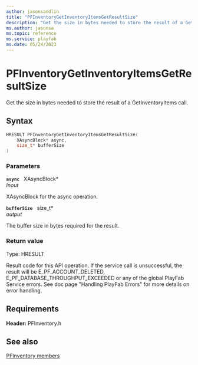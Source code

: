 ```yaml
---
author: jasonsandlin
title: "PFInventoryGetInventoryItemsGetResultSize"
description: "Get the size in bytes needed to store the result of a GetInventoryItems call."
ms.author: jasonsa
ms.topic: reference
ms.service: playfab
ms.date: 05/24/2023
---
```


# PFInventoryGetInventoryItemsGetResultSize  

Get the size in bytes needed to store the result of a GetInventoryItems call.  

## Syntax  
  
```cpp
HRESULT PFInventoryGetInventoryItemsGetResultSize(  
    XAsyncBlock* async,  
    size_t* bufferSize  
)  
```  
  
### Parameters  
  
**`async`** &nbsp; XAsyncBlock*  
*_Inout_*  
  
XAsyncBlock for the async operation.  
  
**`bufferSize`** &nbsp; size_t*  
*output*  
  
The buffer size in bytes required for the result.  
  
  
### Return value
Type: HRESULT
  
Result code for this API operation. If the service call is unsuccessful, the result will be E_PF_ACCOUNT_DELETED, E_PF_DATABASE_THROUGHPUT_EXCEEDED or any of the global PlayFab Service errors. See doc page "Handling PlayFab Errors" for more details on error handling.
  
  
## Requirements  
  
**Header:** PFInventory.h
  
## See also  
[PFInventory members](../pfinventory_members.md)  

  
  
